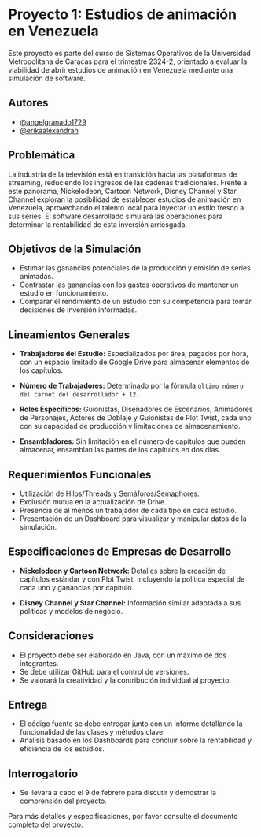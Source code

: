 # Proyecto 1: Estudios de animación en Venezuela

Este proyecto es parte del curso de Sistemas Operativos de la Universidad Metropolitana de Caracas para el trimestre 2324-2, orientado a evaluar la viabilidad de abrir estudios de animación en Venezuela mediante una simulación de software.

## Autores

- [@angelgranado1729](https://github.com/angelgranado1729)
- [@erikaalexandrah](https://github.com/erikaalexandrah)

## Problemática

La industria de la televisión está en transición hacia las plataformas de streaming, reduciendo los ingresos de las cadenas tradicionales. Frente a este panorama, Nickelodeon, Cartoon Network, Disney Channel y Star Channel exploran la posibilidad de establecer estudios de animación en Venezuela, aprovechando el talento local para inyectar un estilo fresco a sus series. El software desarrollado simulará las operaciones para determinar la rentabilidad de esta inversión arriesgada.

## Objetivos de la Simulación

- Estimar las ganancias potenciales de la producción y emisión de series animadas.
- Contrastar las ganancias con los gastos operativos de mantener un estudio en funcionamiento.
- Comparar el rendimiento de un estudio con su competencia para tomar decisiones de inversión informadas.

## Lineamientos Generales

- **Trabajadores del Estudio:** Especializados por área, pagados por hora, con un espacio limitado de Google Drive para almacenar elementos de los capítulos.
  
- **Número de Trabajadores:** Determinado por la fórmula `último número del carnet del desarrollador + 12`.

- **Roles Específicos:** Guionistas, Diseñadores de Escenarios, Animadores de Personajes, Actores de Doblaje y Guionistas de Plot Twist, cada uno con su capacidad de producción y limitaciones de almacenamiento.

- **Ensambladores:** Sin limitación en el número de capítulos que pueden almacenar, ensamblan las partes de los capítulos en dos días.

## Requerimientos Funcionales

- Utilización de Hilos/Threads y Semáforos/Semaphores.
- Exclusión mutua en la actualización de Drive.
- Presencia de al menos un trabajador de cada tipo en cada estudio.
- Presentación de un Dashboard para visualizar y manipular datos de la simulación.

## Especificaciones de Empresas de Desarrollo

- **Nickelodeon y Cartoon Network:** Detalles sobre la creación de capítulos estándar y con Plot Twist, incluyendo la política especial de cada uno y ganancias por capítulo.

- **Disney Channel y Star Channel:** Información similar adaptada a sus políticas y modelos de negocio.

## Consideraciones

- El proyecto debe ser elaborado en Java, con un máximo de dos integrantes.
- Se debe utilizar GitHub para el control de versiones.
- Se valorará la creatividad y la contribución individual al proyecto.

## Entrega

- El código fuente se debe entregar junto con un informe detallando la funcionalidad de las clases y métodos clave.
- Análisis basado en los Dashboards para concluir sobre la rentabilidad y eficiencia de los estudios.

## Interrogatorio

- Se llevará a cabo el 9 de febrero para discutir y demostrar la comprensión del proyecto.

Para más detalles y especificaciones, por favor consulte el documento completo del proyecto.
